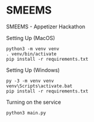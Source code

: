 # SMEEMS
SMEEMS - Appetizer Hackathon


Setting Up (MacOS)
```
python3 -m venv venv
. venv/bin/activate
pip install -r requirements.txt
```

Setting Up (Windows)
```
py -3 -m venv venv
venv\Scripts\activate.bat
pip install -r requirements.txt
```

Turning on the service
```
python3 main.py
```